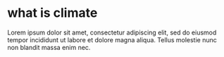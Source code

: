 # what is climate

Lorem ipsum dolor sit amet, consectetur adipiscing elit, sed do eiusmod tempor incididunt ut labore et dolore magna aliqua. Tellus molestie nunc non blandit massa enim nec.
